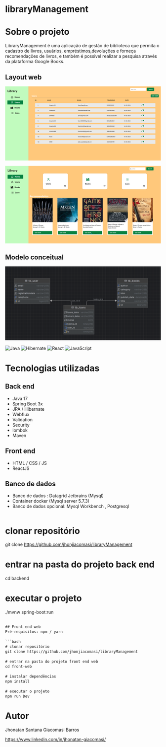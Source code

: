 
# libraryManagement

# Sobre o projeto

LibraryManagement é uma aplicação de gestão de biblioteca que permita o cadastro de livros, usuários, empréstimos,devoluções e forneça recomendações de livros, e também é possivel realizar a pesquisa através da plataforma Google Books.

## Layout web

![Web 1](https://github.com/jhonjiacomasi/libraryManagement/blob/1310/Assets/User.png)

![Web 1](https://github.com/jhonjiacomasi/libraryManagement/blob/1310/Assets/Home.png)

## Modelo conceitual
![Modelo Conceitual](https://github.com/jhonjiacomasi/libraryManagement/blob/1310/Assets/Modelo%20conceitual.png)

![Java](https://img.shields.io/badge/java-%23ED8B00.svg?style=for-the-badge&logo=openjdk&logoColor=white)
![Hibernate](https://img.shields.io/badge/Hibernate-59666C?style=for-the-badge&logo=Hibernate&logoColor=white)
![React](https://img.shields.io/badge/react-%2320232a.svg?style=for-the-badge&logo=react&logoColor=%2361DAFB)
![JavaScript](https://img.shields.io/badge/javascript-%23323330.svg?style=for-the-badge&logo=javascript&logoColor=%23F7DF1E)


# Tecnologias utilizadas 
## Back end
- Java 17
- Spring Boot 3x 
- JPA / Hibernate
- Webflux
- Validation
- Security
- lombok
- Maven
## Front end
- HTML / CSS / JS 
- ReactJS
## Banco de dados
- Banco de dados : Datagrid Jetbrains (Mysql)
- Container docker (Mysql server 5.7.3)
- Banco de dados opcional: Mysql Workbench , Postgresql
  ```bash
# clonar repositório
git clone https://github.com/jhonjiacomasi/libraryManagement

# entrar na pasta do projeto back end
cd backend

# executar o projeto
./mvnw spring-boot:run
```

## Front end web
Pré-requisitos: npm / yarn

```bash
# clonar repositório
git clone https://github.com/jhonjiacomasi/libraryManagement

# entrar na pasta do projeto front end web
cd front-web

# instalar dependências
npm install

# executar o projeto
npm run Dev
```

# Autor

Jhonatan Santana Giacomasi Barros

https://www.linkedin.com/in/jhonatan-giacomasi/
